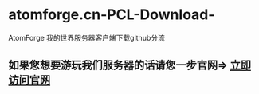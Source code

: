# atomforge.cn-PCL-Download-
AtomForge 我的世界服务器客户端下载github分流
## **如果您想要游玩我们服务器的话请您一步官网=>** [立即访问官网](https://www.atomforge.cn/)
